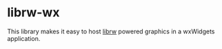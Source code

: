 # librw-wx

This library makes it easy to host [librw](https://github.com/aap/librw) powered graphics in a wxWidgets application.
